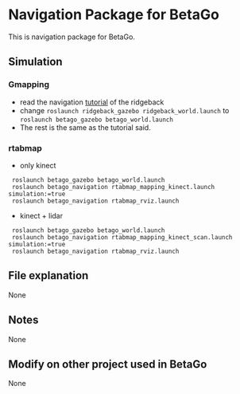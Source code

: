 # Navigation Package for BetaGo 
This is navigation package for BetaGo.
## Simulation
### Gmapping
- read the navigation [tutorial](http://www.clearpathrobotics.com/assets/guides/ridgeback/navigation.html) of the ridgeback
- change `roslaunch ridgeback_gazebo ridgeback_world.launch` to `roslaunch betago_gazebo betago_world.launch`
- The rest is the same as the tutorial said.
### rtabmap
- only kinect
```
 roslaunch betago_gazebo betago_world.launch
 roslaunch betago_navigation rtabmap_mapping_kinect.launch simulation:=true
 roslaunch betago_navigation rtabmap_rviz.launch
```
- kinect + lidar
``` 
 roslaunch betago_gazebo betago_world.launch
 roslaunch betago_navigation rtabmap_mapping_kinect_scan.launch simulation:=true
 roslaunch betago_navigation rtabmap_rviz.launch
```

## File explanation
None
## Notes
None

## Modify on other project used in BetaGo
None
